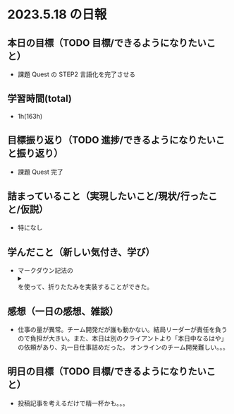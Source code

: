 # 2023.5.18 の日報

## 本日の目標（TODO 目標/できるようになりたいこと）

- 課題 Quest の STEP2 言語化を完了させる

## 学習時間(total)

- 1h(163h)

## 目標振り返り（TODO 進捗/できるようになりたいこと振り返り）

- 課題 Quest 完了

## 詰まっていること（実現したいこと/現状/行ったこと/仮説）

- 特になし

## 学んだこと（新しい気付き、学び）

- マークダウン記法の<details><summary></summary></details>を使って、折りたたみを実装することができた。

## 感想（一日の感想、雑談）

- 仕事の量が異常。チーム開発だが誰も動かない。結局リーダーが責任を負うので負担が大きい。また、本日は別のクライアントより「本日中なるはや」の依頼があり、丸一日仕事詰めだった。
  オンラインのチーム開発難しい。。。

## 明日の目標（TODO 目標/できるようになりたいこと）

- 投稿記事を考えるだけで精一杯かも。。。
